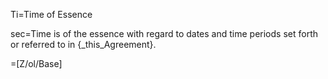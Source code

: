 Ti=Time of Essence

sec=Time is of the essence with regard to dates and time periods set forth or referred to in {_this_Agreement}.

=[Z/ol/Base]
  
